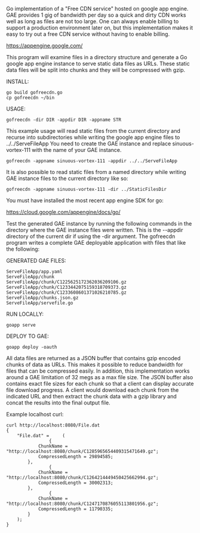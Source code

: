 Go implementation of a "Free CDN service" hosted on google app engine. GAE provides 1 gig of
bandwidth per day so a quick and dirty CDN works well as long as files are not too large.
One can always enable billing to support a production environment later on, but this
implementation makes it easy to try out a free CDN service without having to enable billing.

https://appengine.google.com/

This program will examine files in a directory structure and generate a Go google app engine
instance to serve static data files as URLs. These static data files will be split into chunks
and they will be compressed with gzip.

INSTALL:

	go build gofreecdn.go
	cp gofreecdn ~/bin

USAGE:

	gofreecdn -dir DIR -appdir DIR -appname STR

This example usage will read static files from the current directory and recurse
into subdirectories while writing the google app engine files to ../../ServeFileApp
You need to create the GAE instance and replace sinuous-vortex-111 with the name
of your GAE instance.

	gofreecdn -appname sinuous-vortex-111 -appdir ../../ServeFileApp

It is also possible to read static files from a named directory while writing
GAE instance files to the current directory like so:

	gofreecdn -appname sinuous-vortex-111 -dir ../StaticFilesDir

You must have installed the most recent app engine SDK for go:

https://cloud.google.com/appengine/docs/go/

Test the generated GAE instance by running the following commands in the
directory where the GAE instance files were written. This is the --appdir
directory of the current dir if using the -dir argument. The gofreecdn
program writes a complete GAE deployable application with files that
like the following:

GENERATED GAE FILES:

	ServeFileApp/app.yaml
	ServeFileApp/chunk
	ServeFileApp/chunk/C1225625172362036209106.gz
	ServeFileApp/chunk/C1233442075159318709373.gz
	ServeFileApp/chunk/C1233608601371026210785.gz
	ServeFileApp/chunks.json.gz
	ServeFileApp/servefile.go

RUN LOCALLY:

	goapp serve

DEPLOY TO GAE:

	goapp deploy -oauth

All data files are returned as a JSON buffer that contains gzip encoded chunks
of data as URLs. This makes it possible to reduce bandwidth for files that can be
compressed easily. In addition, this implementation works around a GAE limitation
of 32 megs as a max file size. The JSON buffer also contains exact file sizes
for each chunk so that a client can display accurate file download progress.
A client would download each chunk from the indicated URL and then extract the
chunk data with a gzip library and concat the results into the final output file.

Example localhost curl:

	curl http://localhost:8080/File.dat
	{
    	"File.dat" =     (
                	{
            	ChunkName = "http://localhost:8080/chunk/C1285965654409315471649.gz";
            	CompressedLength = 29894585;
        	},
                	{
            	ChunkName = "http://localhost:8080/chunk/C1264214449450425662994.gz";
            	CompressedLength = 30002313;
        	},
                	{
            	ChunkName = "http://localhost:8080/chunk/C1247170876055113801956.gz";
            	CompressedLength = 11790335;
        	}
    	);
	}

